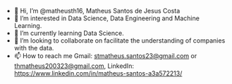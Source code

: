 - 👋 Hi, I’m @matheusth16, Matheus Santos de Jesus Costa
- 👀 I’m interested in Data Science, Data Engineering and Machine Learning.
- 🌱 I’m currently learning Data Science.
- 💞️ I’m looking to collaborate on facilitate the understanding of companies with the data.
- 📫 How to reach me Gmail: stmatheus.santos23@gmail.com or thmatheus200323@gmail.com, LinkedIn: https://www.linkedin.com/in/matheus-santos-a3a572213/

<!---
matheusth16/matheusth16 is a ✨ special ✨ repository because its `README.md` (this file) appears on your GitHub profile.
You can click the Preview link to take a look at your changes.
--->
